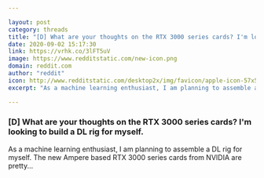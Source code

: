 ```yaml
---

layout: post
category: threads
title: "[D] What are your thoughts on the RTX 3000 series cards? I'm looking to build a DL rig for myself."
date: 2020-09-02 15:17:30
link: https://vrhk.co/3lFT5uV
image: https://www.redditstatic.com/new-icon.png
domain: reddit.com
author: "reddit"
icon: http://www.redditstatic.com/desktop2x/img/favicon/apple-icon-57x57.png
excerpt: "As a machine learning enthusiast, I am planning to assemble a DL rig for myself. The new Ampere based RTX 3000 series cards from NVIDIA are pretty..."

---
```


### [D] What are your thoughts on the RTX 3000 series cards? I'm looking to build a DL rig for myself.

As a machine learning enthusiast, I am planning to assemble a DL rig for myself. The new Ampere based RTX 3000 series cards from NVIDIA are pretty...